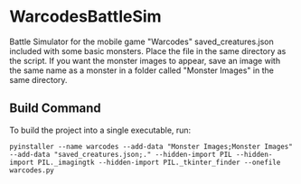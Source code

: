# WarcodesBattleSim
Battle Simulator for the mobile game "Warcodes"
saved_creatures.json included with some basic monsters. Place the file in the same directory as the script.
If you want the monster images to appear, save an image with the same name as a monster in a folder called "Monster Images" in the same directory.

## Build Command
To build the project into a single executable, run:
```
pyinstaller --name warcodes --add-data "Monster Images;Monster Images" --add-data "saved_creatures.json;." --hidden-import PIL --hidden-import PIL._imagingtk --hidden-import PIL._tkinter_finder --onefile warcodes.py
```
